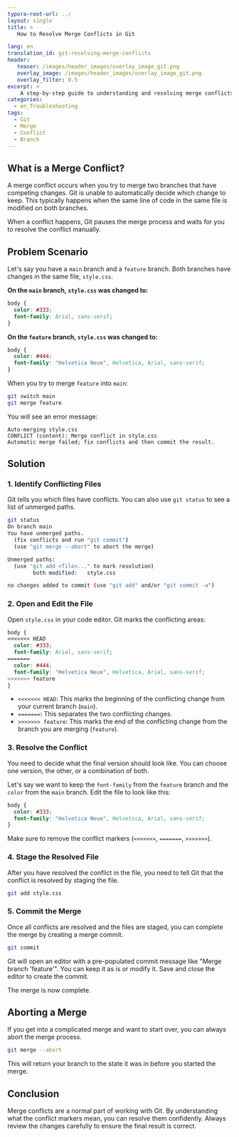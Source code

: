 ```yaml
---
typora-root-url: ../
layout: single
title: >
   How to Resolve Merge Conflicts in Git

lang: en
translation_id: git-resolving-merge-conflicts
header:
   teaser: /images/header_images/overlay_image_git.png
   overlay_image: /images/header_images/overlay_image_git.png
   overlay_filter: 0.5
excerpt: >
    A step-by-step guide to understanding and resolving merge conflicts that occur when combining branches in Git.
categories:
  - en_Troubleshooting
tags:
  - Git
  - Merge
  - Conflict
  - Branch
---
```


## What is a Merge Conflict?

A merge conflict occurs when you try to merge two branches that have competing changes. Git is unable to automatically decide which change to keep. This typically happens when the same line of code in the same file is modified on both branches.

When a conflict happens, Git pauses the merge process and waits for you to resolve the conflict manually.

## Problem Scenario

Let's say you have a `main` branch and a `feature` branch. Both branches have changes in the same file, `style.css`.

**On the `main` branch, `style.css` was changed to:**
```css
body {
  color: #333;
  font-family: Arial, sans-serif;
}
```

**On the `feature` branch, `style.css` was changed to:**
```css
body {
  color: #444;
  font-family: "Helvetica Neue", Helvetica, Arial, sans-serif;
}
```

When you try to merge `feature` into `main`:
```bash
git switch main
git merge feature
```

You will see an error message:
```
Auto-merging style.css
CONFLICT (content): Merge conflict in style.css
Automatic merge failed; fix conflicts and then commit the result.
```

## Solution

### 1. Identify Conflicting Files

Git tells you which files have conflicts. You can also use `git status` to see a list of unmerged paths.

```bash
git status
On branch main
You have unmerged paths.
  (fix conflicts and run "git commit")
  (use "git merge --abort" to abort the merge)

Unmerged paths:
  (use "git add <file>..." to mark resolution)
        both modified:   style.css

no changes added to commit (use "git add" and/or "git commit -a")
```

### 2. Open and Edit the File

Open `style.css` in your code editor. Git marks the conflicting areas:

```css
body {
<<<<<<< HEAD
  color: #333;
  font-family: Arial, sans-serif;
=======
  color: #444;
  font-family: "Helvetica Neue", Helvetica, Arial, sans-serif;
>>>>>>> feature
}
```

-   `<<<<<<< HEAD`: This marks the beginning of the conflicting change from your current branch (`main`).
-   `=======`: This separates the two conflicting changes.
-   `>>>>>>> feature`: This marks the end of the conflicting change from the branch you are merging (`feature`).

### 3. Resolve the Conflict

You need to decide what the final version should look like. You can choose one version, the other, or a combination of both.

Let's say we want to keep the `font-family` from the `feature` branch and the `color` from the `main` branch. Edit the file to look like this:

```css
body {
  color: #333;
  font-family: "Helvetica Neue", Helvetica, Arial, sans-serif;
}
```

Make sure to remove the conflict markers (`<<<<<<<`, `=======`, `>>>>>>>`).

### 4. Stage the Resolved File

After you have resolved the conflict in the file, you need to tell Git that the conflict is resolved by staging the file.

```bash
git add style.css
```

### 5. Commit the Merge

Once all conflicts are resolved and the files are staged, you can complete the merge by creating a merge commit.

```bash
git commit
```

Git will open an editor with a pre-populated commit message like "Merge branch 'feature'". You can keep it as is or modify it. Save and close the editor to create the commit.

The merge is now complete.

## Aborting a Merge

If you get into a complicated merge and want to start over, you can always abort the merge process.

```bash
git merge --abort
```

This will return your branch to the state it was in before you started the merge.

## Conclusion

Merge conflicts are a normal part of working with Git. By understanding what the conflict markers mean, you can resolve them confidently. Always review the changes carefully to ensure the final result is correct.
